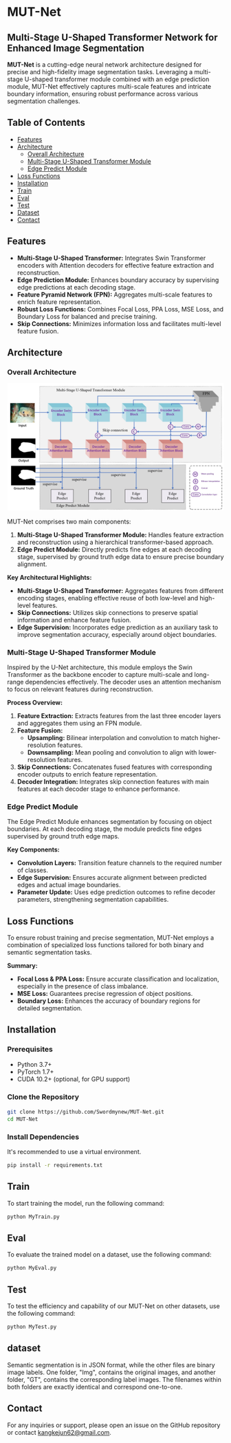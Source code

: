 # MUT-Net

## Multi-Stage U-Shaped Transformer Network for Enhanced Image Segmentation


**MUT-Net** is a cutting-edge neural network architecture designed for precise and high-fidelity image segmentation tasks. Leveraging a multi-stage U-shaped transformer module combined with an edge prediction module, MUT-Net effectively captures multi-scale features and intricate boundary information, ensuring robust performance across various segmentation challenges.

## Table of Contents

- [Features](#features)
- [Architecture](#architecture)
  - [Overall Architecture](#overall-architecture)
  - [Multi-Stage U-Shaped Transformer Module](#multi-stage-u-shaped-transformer-module)
  - [Edge Predict Module](#edge-predict-module)
- [Loss Functions](#loss-functions)
- [Installation](#installation)
- [Train](#train)
- [Eval](#eval)
- [Test](#test)
- [Dataset](#dataset)
- [Contact](#contact)


## Features

- **Multi-Stage U-Shaped Transformer:** Integrates Swin Transformer encoders with Attention decoders for effective feature extraction and reconstruction.
- **Edge Prediction Module:** Enhances boundary accuracy by supervising edge predictions at each decoding stage.
- **Feature Pyramid Network (FPN):** Aggregates multi-scale features to enrich feature representation.
- **Robust Loss Functions:** Combines Focal Loss, PPA Loss, MSE Loss, and Boundary Loss for balanced and precise training.
- **Skip Connections:** Minimizes information loss and facilitates multi-level feature fusion.

## Architecture

### Overall Architecture

![MUT-Net Architecture](s.png)

MUT-Net comprises two main components:

1. **Multi-Stage U-Shaped Transformer Module:** Handles feature extraction and reconstruction using a hierarchical transformer-based approach.
2. **Edge Predict Module:** Directly predicts fine edges at each decoding stage, supervised by ground truth edge data to ensure precise boundary alignment.

**Key Architectural Highlights:**

- **Multi-Stage U-Shaped Transformer:** Aggregates features from different encoding stages, enabling effective reuse of both low-level and high-level features.
- **Skip Connections:** Utilizes skip connections to preserve spatial information and enhance feature fusion.
- **Edge Supervision:** Incorporates edge prediction as an auxiliary task to improve segmentation accuracy, especially around object boundaries.

### Multi-Stage U-Shaped Transformer Module


Inspired by the U-Net architecture, this module employs the Swin Transformer as the backbone encoder to capture multi-scale and long-range dependencies effectively. The decoder uses an attention mechanism to focus on relevant features during reconstruction.

**Process Overview:**

1. **Feature Extraction:** Extracts features from the last three encoder layers and aggregates them using an FPN module.
2. **Feature Fusion:** 
   - **Upsampling:** Bilinear interpolation and convolution to match higher-resolution features.
   - **Downsampling:** Mean pooling and convolution to align with lower-resolution features.
3. **Skip Connections:** Concatenates fused features with corresponding encoder outputs to enrich feature representation.
4. **Decoder Integration:** Integrates skip connection features with main features at each decoder stage to enhance performance.

### Edge Predict Module


The Edge Predict Module enhances segmentation by focusing on object boundaries. At each decoding stage, the module predicts fine edges supervised by ground truth edge maps.

**Key Components:**

- **Convolution Layers:** Transition feature channels to the required number of classes.
- **Edge Supervision:** Ensures accurate alignment between predicted edges and actual image boundaries.
- **Parameter Update:** Uses edge prediction outcomes to refine decoder parameters, strengthening segmentation capabilities.

## Loss Functions

To ensure robust training and precise segmentation, MUT-Net employs a combination of specialized loss functions tailored for both binary and semantic segmentation tasks.


**Summary:**

- **Focal Loss & PPA Loss:** Ensure accurate classification and localization, especially in the presence of class imbalance.
- **MSE Loss:** Guarantees precise regression of object positions.
- **Boundary Loss:** Enhances the accuracy of boundary regions for detailed segmentation.

## Installation

### Prerequisites

- Python 3.7+
- PyTorch 1.7+
- CUDA 10.2+ (optional, for GPU support)

### Clone the Repository

```bash
git clone https://github.com/Swordmynew/MUT-Net.git
cd MUT-Net

```
### Install Dependencies

It's recommended to use a virtual environment.

```bash
pip install -r requirements.txt
```

## Train

To start training the model, run the following command:

```bash
python MyTrain.py
```

## Eval
To evaluate the trained model on a dataset, use the following command:

```bash
python MyEval.py
```

## Test

To test the efficiency and capability of our MUT-Net on other datasets, use the following command:

```bash
python MyTest.py
```

## dataset

Semantic segmentation is in JSON format, while the other files are binary image labels. One folder, "Img", contains the original images, and another folder, "GT", contains the corresponding label images. The filenames within both folders are exactly identical and correspond one-to-one.


## Contact

For any inquiries or support, please open an issue on the GitHub repository or contact kangkejun62@gmail.com.

